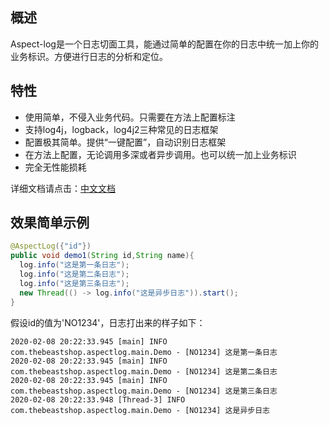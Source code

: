 ## 概述
Aspect-log是一个日志切面工具，能通过简单的配置在你的日志中统一加上你的业务标识。方便进行日志的分析和定位。

## 特性
* 使用简单，不侵入业务代码。只需要在方法上配置标注
* 支持log4j，logback，log4j2三种常见的日志框架
* 配置极其简单。提供“一键配置”，自动识别日志框架
* 在方法上配置，无论调用多深或者异步调用。也可以统一加上业务标识
* 完全无性能损耗

详细文档请点击：[中文文档](http://yomahub.com/aspectlog)

## 效果简单示例
```java
@AspectLog({"id"})
public void demo1(String id,String name){
  log.info("这是第一条日志");
  log.info("这是第二条日志");
  log.info("这是第三条日志");
  new Thread(() -> log.info("这是异步日志")).start();
}
```

假设id的值为'NO1234'，日志打出来的样子如下：

```
2020-02-08 20:22:33.945 [main] INFO  com.thebeastshop.aspectlog.main.Demo - [NO1234] 这是第一条日志
2020-02-08 20:22:33.945 [main] INFO  com.thebeastshop.aspectlog.main.Demo - [NO1234] 这是第二条日志
2020-02-08 20:22:33.945 [main] INFO  com.thebeastshop.aspectlog.main.Demo - [NO1234] 这是第三条日志
2020-02-08 20:22:33.948 [Thread-3] INFO  com.thebeastshop.aspectlog.main.Demo - [NO1234] 这是异步日志
```

